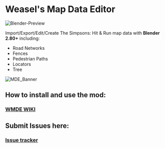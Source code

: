 # Weasel's Map Data Editor
![Blender-Preview](https://i.imgur.com/u1UBHmD.jpg)

Import/Export/Edit/Create The Simpsons: Hit & Run map data with __Blender 2.80+__ including:
* Road Networks 
* Fences
* Pedestrian Paths
* Locators 
* Tree 

![MDE_Banner](https://i.imgur.com/UvOAuUy.png)

## How to install and use the mod:
### __[WMDE WIKI](https://github.com/WeaselOnaStick/map-data-editor/wiki)__

## Submit Issues here:
### __[Issue tracker](https://github.com/WeaselOnaStick/map-data-editor/issues)__
